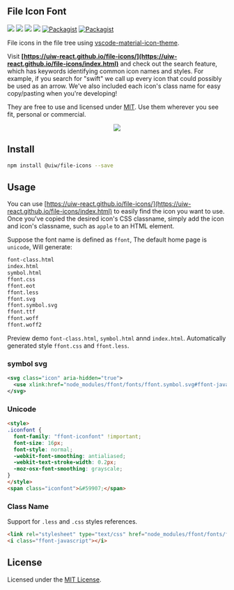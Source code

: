 File Icon Font
---

[![](https://img.shields.io/github/issues/uiw-react/file-icons.svg)](https://github.com/uiw-react/file-icons/issues) [![](https://img.shields.io/github/forks/uiw-react/file-icons.svg)](https://github.com/uiw-react/file-icons/network) [![](https://img.shields.io/github/stars/uiw-react/file-icons.svg)](https://github.com/uiw-react/file-icons/stargazers) [![](https://img.shields.io/github/release/uiw-react/file-icons.svg)](https://github.com/uiw-react/file-icons/releases) [![Packagist](https://img.shields.io/dub/l/vibe-d.svg)](https://github.com/uiw-react/file-icons) [![Packagist](https://img.shields.io/npm/v/@uiw/file-icons.svg)](https://www.npmjs.com/package/@uiw/file-icons)

File icons in the file tree using [vscode-material-icon-theme](https://github.com/PKief/vscode-material-icon-theme).

Visit **[https://uiw-react.github.io/file-icons/](https://uiw-react.github.io/file-icons/index.html)** and check out the search feature, which has keywords identifying common icon names and styles. For example, if you search for "swift" we call up every icon that could possibly be used as an arrow. We've also included each icon's class name for easy copy/pasting when you're developing!

They are free to use and licensed under [MIT](https://opensource.org/licenses/MIT). Use them wherever you see fit, personal or commercial. 

<p align="center">
  <a href="https://uiw-react.github.io/file-icons">
    <img src="https://github.com/uiw-react/file-icons/raw/master/assets/file-icons.png">
  </a>
</p>

## Install

```bash
npm install @uiw/file-icons --save
```

## Usage

You can use [https://uiw-react.github.io/file-icons/](https://uiw-react.github.io/file-icons/index.html) to easily find the icon you want to use. Once you've copied the desired icon's CSS classname, simply add the icon and icon's classname, such as `apple` to an HTML element.

Suppose the font name is defined as `ffont`, The default home page is `unicode`, Will generate: 

```bash
font-class.html
index.html
symbol.html
ffont.css
ffont.eot
ffont.less
ffont.svg
ffont.symbol.svg
ffont.ttf
ffont.woff
ffont.woff2
```

Preview demo `font-class.html`, `symbol.html` annd `index.html`. Automatically generated style `ffont.css` and `ffont.less`.

### symbol svg

```xml
<svg class="icon" aria-hidden="true">
  <use xlink:href="node_modules/ffont/fonts/ffont.symbol.svg#ffont-javascript"></use>
</svg>
```

### Unicode

```html
<style>
.iconfont {
  font-family: "ffont-iconfont" !important;
  font-size: 16px;
  font-style: normal;
  -webkit-font-smoothing: antialiased;
  -webkit-text-stroke-width: 0.2px;
  -moz-osx-font-smoothing: grayscale;
}
</style>
<span class="iconfont">&#59907;</span>
```

### Class Name

Support for `.less` and `.css` styles references.

```html
<link rel="stylesheet" type="text/css" href="node_modules/ffont/fonts/ffont.css">
<i class="ffont-javascript"></i>
```

## License

Licensed under the [MIT License](https://opensource.org/licenses/MIT).
